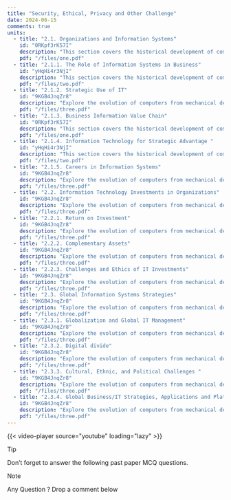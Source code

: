 ```yaml
---
title: "Security, Ethical, Privacy and Other Challenge"
date: 2024-06-15
comments: true
units:
  - title: "2.1. Organizations and Information Systems"
    id: "0RKpf3rK57I"
    description: "This section covers the historical development of computing systems."
    pdf: "/files/one.pdf"
  - title: "2.1.1. The Role of Information Systems in Business"
    id: "yHqHi4r3NjI"
    description: "This section covers the historical development of computing technology."
    pdf: "/files/two.pdf"
  - title: "2.1.2. Strategic Use of IT"
    id: "9KGB4JnqZr8"
    description: "Explore the evolution of computers from mechanical devices to modern systems."
    pdf: "/files/three.pdf"
  - title: "2.1.3. Business Information Value Chain"
    id: "0RKpf3rK57I"
    description: "This section covers the historical development of computing systems."
    pdf: "/files/one.pdf"
  - title: "2.1.4. Information Technology for Strategic Advantage "
    id: "yHqHi4r3NjI"
    description: "This section covers the historical development of computing technology."
    pdf: "/files/two.pdf"
  - title: "2.1.5. Careers in Information Systems"
    id: "9KGB4JnqZr8"
    description: "Explore the evolution of computers from mechanical devices to modern systems."
    pdf: "/files/three.pdf"  
  - title: "2.2. Information Technology Investments in Organizations"
    id: "9KGB4JnqZr8"
    description: "Explore the evolution of computers from mechanical devices to modern systems."
    pdf: "/files/three.pdf"  
  - title: "2.2.1. Return on Investment"
    id: "9KGB4JnqZr8"
    description: "Explore the evolution of computers from mechanical devices to modern systems."
    pdf: "/files/three.pdf"
  - title: "2.2.2. Complementary Assets"
    id: "9KGB4JnqZr8"
    description: "Explore the evolution of computers from mechanical devices to modern systems."
    pdf: "/files/three.pdf" 
  - title: "2.2.3. Challenges and Ethics of IT Investments"
    id: "9KGB4JnqZr8"
    description: "Explore the evolution of computers from mechanical devices to modern systems."
    pdf: "/files/three.pdf" 
  - title: "2.3. Global Information Systems Strategies"
    id: "9KGB4JnqZr8"
    description: "Explore the evolution of computers from mechanical devices to modern systems."
    pdf: "/files/three.pdf"     
  - title: "2.3.1. Globalization and Global IT Management"
    id: "9KGB4JnqZr8"
    description: "Explore the evolution of computers from mechanical devices to modern systems."
    pdf: "/files/three.pdf"         
  - title: "2.3.2. Digital divide"
    id: "9KGB4JnqZr8"
    description: "Explore the evolution of computers from mechanical devices to modern systems."
    pdf: "/files/three.pdf"    
  - title: "2.3.3. Cultural, Ethnic, and Political Challenges "
    id: "9KGB4JnqZr8"
    description: "Explore the evolution of computers from mechanical devices to modern systems."
    pdf: "/files/three.pdf"  
  - title: "2.3.4. Global Business/IT Strategies, Applications and Platforms"
    id: "9KGB4JnqZr8"
    description: "Explore the evolution of computers from mechanical devices to modern systems."
    pdf: "/files/three.pdf"      
---
```


{{< video-player source="youtube" loading="lazy" >}}

> [!TIP]
> Don’t forget to answer the following past paper MCQ questions.
 


> [!NOTE]
> Any Question ? Drop a comment below 